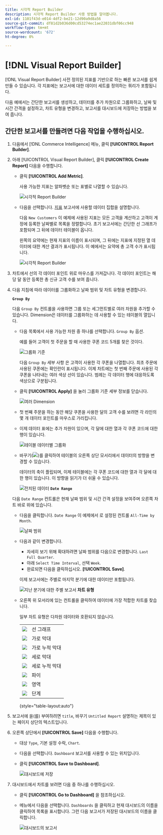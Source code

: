 ```yaml
---
title: 시각적 Report Builder
description: 시각적 Report Builder 사용 방법을 알아봅니다.
exl-id: 1101f43d-e014-4df2-be21-12d90a9d8a56
source-git-commit: df81d2b036d00cd53274ec1ae22031dbf06cc948
workflow-type: tm+mt
source-wordcount: '672'
ht-degree: 0%

---
```


# [!DNL Visual Report Builder]

[!DNL Visual Report Builder] 사전 정의된 지표를 기반으로 하는 빠른 보고서를 쉽게 만들 수 있습니다. 각 지표에는 보고서에 대한 데이터 세트를 정의하는 쿼리가 포함됩니다.

다음 예에서는 간단한 보고서를 생성하고, 데이터를 추가 차원으로 그룹화하고, 날짜 및 시간 간격을 설정하고, 차트 유형을 변경하고, 보고서를 대시보드에 저장하는 방법을 보여 줍니다.

## 간단한 보고서를 만들려면 다음 작업을 수행하십시오.

1. 다음에서 [!DNL Commerce Intelligence] 메뉴, 클릭 **[!UICONTROL Report Builder]**.

1. 아래 [!UICONTROL Visual Report Builder], 클릭 **[!UICONTROL Create Report]** 다음을 수행합니다.

   * 클릭 **[!UICONTROL Add Metric]**.

      사용 가능한 지표는 알파벳순 또는 표별로 나열할 수 있습니다.

      ![시각적 Report Builder](../../assets/magento-bi-visual-report-builder-add-metric.png)

   * 다음을 선택합니다. [지표](../../data-user/reports/ess-manage-data-metrics.md) 보고서에 사용할 데이터 집합을 설명합니다.

      다음 `New Customers` 이 예제에 사용된 지표는 모든 고객을 계산하고 고객이 계정에 등록한 날짜별로 목록을 정렬합니다. 초기 보고서에는 간단한 선 그래프가 포함되며 그 뒤에 데이터 테이블이 옵니다.

      왼쪽의 요약에는 현재 지표의 이름이 표시되며, 그 뒤에는 지표에 지정된 열 데이터에 대한 계산 결과가 표시됩니다. 이 예에서는 요약에 총 고객 수가 표시됩니다.

      ![시각적 Report Builder](../../assets/magento-bi-report-builder-untitled.png)

1. 차트에서 선의 각 데이터 포인트 위로 마우스를 가져갑니다. 각 데이터 포인트는 해당 달 동안 등록한 총 신규 고객 수를 보여 줍니다.

1. 다음 지침에 따라 데이터를 그룹화하고 날짜 범위 및 차트 유형을 변경합니다.

   **`Group By`**

   다음 `Group By` 컨트롤을 사용하면 그룹 또는 세그먼트별로 여러 차원을 추가할 수 있습니다. Dimension은 데이터를 그룹화하는 데 사용할 수 있는 테이블의 열입니다.

   * 다음 목록에서 사용 가능한 차원 중 하나를 선택합니다. `Group By` 옵션.

      예를 들어 고객이 첫 주문을 할 때 사용한 쿠폰 코드 5개를 찾은 것이다.

      ![그룹화 기준](../../assets/magento-bi-report-builder-group-by-dimensions.png)

      다음 `Group By` 세부 사항 은 고객이 사용한 각 쿠폰을 나열합니다. 최초 주문에 사용된 쿠폰에는 확인란이 표시됩니다. 이제 차트에는 첫 번째 주문에 사용된 각 쿠폰을 나타내는 여러 색상 선이 있습니다. 범례는 각 데이터 행에 대응하도록 색상으로 구분됩니다.

   * 클릭 **[!UICONTROL Apply]** 을 눌러 그룹화 기준 세부 정보를 닫습니다.

      ![여러 Dimension](../../assets/magento-bi-report-builder-group-by-dimension-detail.png)

   * 첫 번째 주문을 하는 동안 해당 쿠폰을 사용한 달의 고객 수를 보려면 각 라인의 몇 개 데이터 포인트를 마우스로 가리킵니다.

   * 이제 데이터 표에는 추가 차원이 있으며, 각 달에 대한 열과 각 쿠폰 코드에 대한 행이 있습니다.

      ![테이블 데이터별 그룹화](../../assets/magento-bi-report-builder-group-by-table-data.png)

   * 바꾸기(![](../../assets/magento-bi-btn-transpose.png))를 클릭하여 테이블의 오른쪽 상단 모서리에서 데이터의 방향을 변경할 수 있습니다.

      데이터의 축이 플립되며, 이제 테이블에는 각 쿠폰 코드에 대한 열과 각 달에 대한 행이 있습니다. 이 방향을 읽기가 더 쉬울 수 있습니다.

      ![전치된 데이터](../../assets/magento-bi-report-builder-group-by-table-data-transposed.png)
   **`Date Range`**

   다음 `Date Range` 컨트롤은 현재 날짜 범위 및 시간 간격 설정을 보여주며 오른쪽 차트 바로 위에 있습니다.

   * 다음을 클릭합니다. `Date Range` 이 예제에서 로 설정된 컨트롤 `All-Time by Month`.

      ![날짜 범위](../../assets/magento-bi-report-builder-date-range.png)

   * 다음과 같이 변경합니다.

      * 자세히 보기 위해 확대하려면 날짜 범위를 다음으로 변경합니다. `Last Full Quarter`.
      * 아래 `Select Time Interval`, 선택 `Week`.
      * 완료되면 다음을 클릭하십시오. **[!UICONTROL Save]**.

      이제 보고서에는 주별로 마지막 분기에 대한 데이터만 포함됩니다.

      ![지난 분기에 대한 주별 보고서](../../assets/magento-bi-report-builder-date-range-quarter-by-week-chart.png)
   **차트 유형**

   * 오른쪽 위 모서리에 있는 컨트롤을 클릭하여 데이터에 가장 적합한 차트를 찾습니다.

      일부 차트 유형은 다차원 데이터와 호환되지 않습니다.

      |  |  |
      |-----|-----|
      | ![](../../assets/magento-bi-btn-chart-line.png) | 선 그래프 |
      | ![](../../assets/magento-bi-btn-chart-horz-bar.png) | 가로 막대 |
      | ![](../../assets/magento-bi-btn-chart-horz-stacked-bar.png) | 가로 누적 막대 |
      | ![](../../assets/magento-bi-btn-chart-vert-bar.png) | 세로 막대 |
      | ![](../../assets/magento-bi-btn-chart-vert-stacked-bar.png) | 세로 누적 막대 |
      | ![](../../assets/magento-bi-btn-chart-pie.png) | 파이 |
      | ![](../../assets/magento-bi-btn-chart-area.png) | 영역 |
      | ![](../../assets/magento-bi-btn-chart-funnel.png) | 단계 |

      {style="table-layout:auto"}




1. 보고서에 을(를) 부여하려면 `title`, 바꾸기 `Untitled Report` 설명하는 제목이 있는 페이지 상단의 텍스트입니다.

1. 오른쪽 상단에서 **[!UICONTROL Save]** 다음을 수행합니다.

   * 대상 `Type`, 기본 설정 수락, `Chart`.

   * 다음을 선택합니다. `Dashboard` 보고서를 사용할 수 있는 위치입니다.

   * 클릭 **[!UICONTROL Save to Dashboard]**.

      ![대시보드에 저장](../../assets/magento-bi-report-builder-save-to-dashboard.png)

1. 대시보드에서 차트를 보려면 다음 중 하나를 수행하십시오.

   * 클릭 **[!UICONTROL Go to Dashboard]** 을 참조하십시오.

   * 메뉴에서 다음을 선택합니다. `Dashboards` 을 클릭하고 현재 대시보드의 이름을 클릭하여 목록을 표시합니다. 그런 다음 보고서가 저장된 대시보드의 이름을 클릭합니다.

      ![대시보드의 보고서](../../assets/magento-bi-report-builder-my-dashboard.png)

